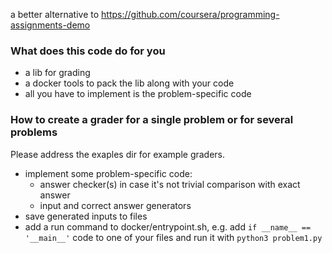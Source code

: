 a better alternative to https://github.com/coursera/programming-assignments-demo

### What does this code do for you

- a lib for grading
- a docker tools to pack the lib along with your code
- all you have to implement is the problem-specific code

### How to create a grader for a single problem or for several problems

Please address the exaples dir for example graders. 

- implement some problem-specific code:
    - answer checker(s) in case it's not trivial comparison with exact answer
    - input and correct answer generators
- save generated inputs to files 
- add a run command to docker/entrypoint.sh, e.g. add `if __name__ == '__main__'` code to one of your files and run it with `python3 problem1.py`


